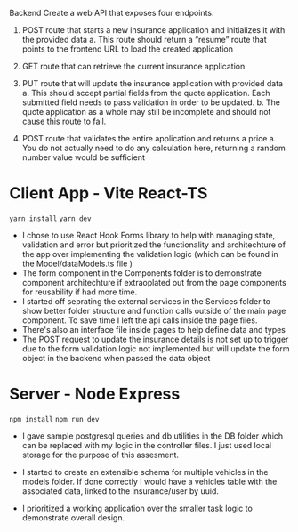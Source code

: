 Backend
Create a web API that exposes four endpoints:
1. POST route that starts a new insurance application and initializes it with the provided
data
a. This route should return a “resume” route that points to the frontend URL to load
the created application

2. GET route that can retrieve the current insurance application
3. PUT route that will update the insurance application with provided data
a. This should accept partial fields from the quote application. Each submitted field
needs to pass validation in order to be updated.
b. The quote application as a whole may still be incomplete and should not cause
this route to fail.

4. POST route that validates the entire application and returns a price
a. You do not actually need to do any calculation here, returning a random number
value would be sufficient

# Client App - Vite React-TS
`yarn install`
`yarn dev`

- I chose to use React Hook Forms library to help with managing state, validation and error but prioritized the functionality and architechture of the app over implementing the validation logic (which can be found in the Model/dataModels.ts file )
- The form component in the Components folder is to demonstrate component architechture if extraoplated out from the page components for reusability if had more time.
- I started off seprating the external services in the Services folder to show better folder structure and function calls outside of the main page component. To save time I left the api calls inside the page files. 
- There's also an interface file inside pages to help define data and types
- The POST request to update the insurance details is not set up to trigger due to the form validation logic not implemented but will update the form object in the backend when passed the data object

# Server - Node Express
`npm install`
`npm run dev`

- I gave sample postgresql queries and db utilities in the DB folder which can be replaced with my logic in the controller files. I just used local storage for the purpose of this assesment.

- I started to create an extensible schema for multiple vehicles in the models folder. If done correctly I would have a vehicles table with the associated data, linked to the insurance/user by uuid. 

- I prioritized a working application over the smaller task logic to demonstrate overall design.